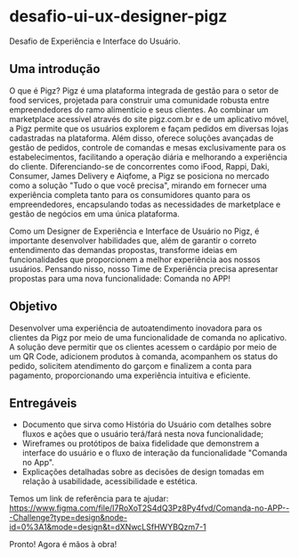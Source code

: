 # desafio-ui-ux-designer-pigz
Desafio de Experiência e Interface do Usuário.

## Uma introdução
O que é Pigz?
Pigz é uma plataforma integrada de gestão para o setor de food services, projetada para construir uma comunidade robusta entre empreendedores do ramo alimentício e seus clientes. Ao combinar um marketplace acessível através do site pigz.com.br e de um aplicativo móvel, a Pigz permite que os usuários explorem e façam pedidos em diversas lojas cadastradas na plataforma. Além disso, oferece soluções avançadas de gestão de pedidos, controle de comandas e mesas exclusivamente para os estabelecimentos, facilitando a operação diária e melhorando a experiência do cliente. Diferenciando-se de concorrentes como iFood, Rappi, Daki, Consumer, James Delivery e Aiqfome, a Pigz se posiciona no mercado como a solução "Tudo o que você precisa", mirando em fornecer uma experiência completa tanto para os consumidores quanto para os empreendedores, encapsulando todas as necessidades de marketplace e gestão de negócios em uma única plataforma.

Como um Designer de Experiência e Interface de Usuário no Pigz, é importante desenvolver habilidades que, além de garantir o correto entendimento das demandas propostas, transforme ideias em funcionalidades que proporcionem a melhor experiência aos nossos usuários.
Pensando nisso, nosso Time de Experiência precisa apresentar propostas para uma nova funcionalidade: Comanda no APP!

## Objetivo
Desenvolver uma experiência de autoatendimento inovadora para os clientes da Pigz por meio de uma funcionalidade de comanda no aplicativo. A solução deve permitir que os clientes acessem o cardápio por meio de um QR Code, adicionem produtos à comanda, acompanhem os status do pedido, solicitem atendimento do garçom e finalizem a conta para pagamento, proporcionando uma experiência intuitiva e eficiente.

## Entregáveis
- Documento que sirva como História do Usuário com detalhes sobre fluxos e ações que o usuário terá/fará nesta nova funcionalidade;
- Wireframes ou protótipos de baixa fidelidade que demonstrem a interface do usuário e o fluxo de interação da funcionalidade "Comanda no App".
- Explicações detalhadas sobre as decisões de design tomadas em relação à usabilidade, acessibilidade e estética.

Temos um link de referência para te ajudar:
https://www.figma.com/file/I7RoXoT2S4dQ3Pz8Py4fvd/Comanda-no-APP---Challenge?type=design&node-id=0%3A1&mode=design&t=dXNwcLSfHWYBQzm7-1

Pronto! Agora é mãos à obra!

